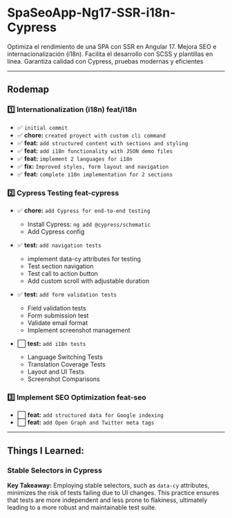 # SpaSeoApp-Ng17-SSR-i18n-Cypress

Optimiza el rendimiento de una SPA con SSR en Angular 17. Mejora SEO e internacionalización (i18n). Facilita el desarrollo con SCSS y plantillas en línea. Garantiza calidad con Cypress, pruebas modernas y eficientes

---

## Rodemap

### 1️⃣ Internationalization (i18n) feat/i18n

- ✅ `initial commit`
- ✅ **chore:** `created proyect with custom cli command`
- ✅ **feat:** `add structured content with sections and styling`
- ✅ **feat:** `add i18n functionality with JSON demo files`
- ✅ **feat:** `implement 2 languages for i18n`
- ✅ **fix:** `Improved styles, form layout and navigation`
- ✅ **feat:** `complete i18n implementation for 2 sections`

### 2️⃣ Cypress Testing feat-cypress

- ✅ **chore:** `add Cypress for end-to-end testing`
  - Install Cypress: `ng add @cypress/schematic`
  - Add Cypress config
- ✅ **test:** `add navigation tests`
  - implement data-cy attributes for testing
  - Test section navigation
  - Test call to action button
  - Add custom scroll with adjustable duration 

- ✅ **test:** `add form validation tests`
  - Field validation tests
  - Form submission test
  - Validate email format
  - Implement screenshot management

- ⬜️ **test:** `add i18n tests`
  - Language Switching Tests
  - Translation Coverage Tests
  - Layout and UI Tests
  - Screenshot Comparisons

### 3️⃣ Implement SEO Optimization feat-seo

- ⬜️ **feat:** `add structured data for Google indexing`
- ⬜️ **feat:** `add Open Graph and Twitter meta tags`

---

## Things I Learned: 

### Stable Selectors in Cypress

**Key Takeaway:** Employing stable selectors, such as `data-cy` attributes, minimizes the risk of tests failing due to UI changes. This practice ensures that tests are more independent and less prone to flakiness, ultimately leading to a more robust and maintainable test suite.

<!--
### Things I Learned: Stable Selectors in Cypress


## 3 Implement SEO Optimization feat/seo
- ✅ `feat: implement SSR for improved SEO performance`
- ✅ `feat: add structured data for Google indexing`
- ✅ `feat: add Open Graph and Twitter meta tags`
-->
